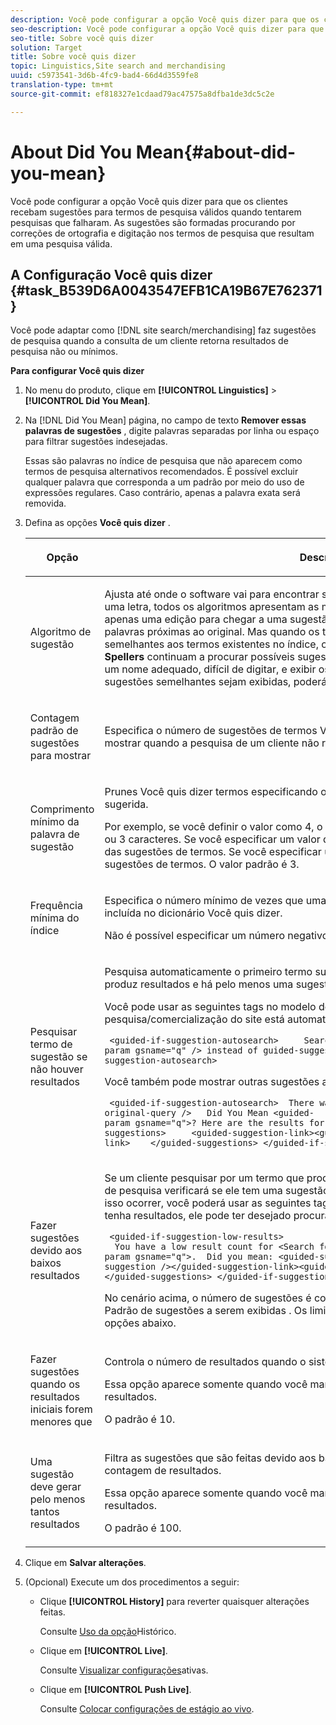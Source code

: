 ```yaml
---
description: Você pode configurar a opção Você quis dizer para que os clientes recebam sugestões para termos de pesquisa válidos quando tentarem pesquisas que falharam. As sugestões são formadas procurando por correções de ortografia e digitação nos termos de pesquisa que resultam em uma pesquisa válida.
seo-description: Você pode configurar a opção Você quis dizer para que os clientes recebam sugestões para termos de pesquisa válidos quando tentarem pesquisas que falharam. As sugestões são formadas procurando por correções de ortografia e digitação nos termos de pesquisa que resultam em uma pesquisa válida.
seo-title: Sobre você quis dizer
solution: Target
title: Sobre você quis dizer
topic: Linguistics,Site search and merchandising
uuid: c5973541-3d6b-4fc9-bad4-66d4d3559fe8
translation-type: tm+mt
source-git-commit: ef818327e1cdaad79ac47575a8dfba1de3dc5c2e

---
```



# About Did You Mean{#about-did-you-mean}

Você pode configurar a opção Você quis dizer para que os clientes recebam sugestões para termos de pesquisa válidos quando tentarem pesquisas que falharam. As sugestões são formadas procurando por correções de ortografia e digitação nos termos de pesquisa que resultam em uma pesquisa válida.

## A Configuração Você quis dizer {#task_B539D6A0043547EFB1CA19B67E762371}

Você pode adaptar como [!DNL site search/merchandising] faz sugestões de pesquisa quando a consulta de um cliente retorna resultados de pesquisa não ou mínimos.

<!-- 

t_configuring_did_you_mean.xml

 -->

**Para configurar Você quis dizer**

1. No menu do produto, clique em **[!UICONTROL Linguistics]** > **[!UICONTROL Did You Mean]**.
1. Na [!DNL Did You Mean] página, no campo de texto **Remover essas palavras de sugestões** , digite palavras separadas por linha ou espaço para filtrar sugestões indesejadas.

   Essas são palavras no índice de pesquisa que não aparecem como termos de pesquisa alternativos recomendados. É possível excluir qualquer palavra que corresponda a um padrão por meio do uso de expressões regulares. Caso contrário, apenas a palavra exata será removida.

1. Defina as opções **Você quis dizer** .

   <!-- 
   
   r_did_you_mean_options.xml
   
   -->

   <table> 
    <thead> 
      <tr> 
      <th colname="col1" class="entry"> <p>Opção </p> </th> 
      <th colname="col2" class="entry"> <p>Descrição </p> </th> 
      </tr> 
    </thead>
    <tbody> 
      <tr> 
      <td colname="col1"> <p>Algoritmo de sugestão </p> </td> 
      <td colname="col2"> <p>Ajusta até onde o software vai para encontrar sugestões. Se um usuário cometer um erro de uma letra, todos os algoritmos apresentam as mesmas sugestões. O motivo é que basta apenas uma edição para chegar a uma sugestão funcional e todos os algoritmos encontram palavras próximas ao original. Mas quando os termos de pesquisa originais não são semelhantes aos termos existentes no índice, os Algoritmos de Sugestão <b>Deep</b> e <b>Bad Spellers</b> continuam a procurar possíveis sugestões. Esse cenário é útil se um cliente tentar um nome adequado, difícil de digitar, e exibir os nomes. No entanto, se você quiser que sugestões semelhantes sejam exibidas, poderá escolher o algoritmo <b>Rápido</b> . </p> </td> 
      </tr> 
      <tr> 
      <td colname="col1"> <p>Contagem padrão de sugestões para mostrar </p> </td> 
      <td colname="col2"> <p>Especifica o número de sugestões de termos Você quis dizer (0-20) que você deseja mostrar quando a pesquisa de um cliente não retorna resultados. O padrão é 3. </p> </td> 
      </tr> 
      <tr> 
      <td colname="col1"> <p>Comprimento mínimo da palavra de sugestão </p> </td> 
      <td colname="col2"> <p>Prunes Você quis dizer termos especificando o número mínimo de letras de uma palavra sugerida. </p> <p>Por exemplo, se você definir o valor como 4, o software não sugerirá uma palavra com 1, 2 ou 3 caracteres. Se você especificar um valor de 0, nenhuma palavra curta será removida das sugestões de termos. Se você especificar um valor alto, isso geralmente não resulta em sugestões de termos. O valor padrão é 3. </p> </td> 
      </tr> 
      <tr> 
      <td colname="col1"> <p>Frequência mínima do índice </p> </td> 
      <td colname="col2"> <p> Especifica o número mínimo de vezes que uma palavra deve aparecer no índice antes de ser incluída no dicionário Você quis dizer. </p> <p>Não é possível especificar um número negativo no campo. </p> </td> 
      </tr> 
      <tr> 
      <td colname="col1"> <p>Pesquisar termo de sugestão se não houver resultados </p> </td> 
      <td colname="col2"> <p>Pesquisa automaticamente o primeiro termo sugerido quando a pesquisa de um cliente não produz resultados e há pelo menos uma sugestão de termos Você quis dizer. </p> <p>Você pode usar as seguintes tags no modelo de apresentação para indicar que a pesquisa/comercialização do site está automaticamente procurando por um termo diferente: </p> <p> <code>&nbsp;&lt;guided-if-suggestion-autosearch&gt;&nbsp;&nbsp;&nbsp;&nbsp;&nbsp;Search&nbsp;for&nbsp;&lt;guided-param&nbsp;gsname="q"&nbsp;/&gt;&nbsp;instead&nbsp;of&nbsp;guided-suggestion-original-query&nbsp;/&gt;&nbsp;&lt;/guided-if-suggestion-autosearch&gt;</code> </p> <p>Você também pode mostrar outras sugestões aqui. </p> <p> <code>&nbsp;&lt;guided-if-suggestion-autosearch&gt;&nbsp;&nbsp;There&nbsp;was&nbsp;0&nbsp;matches&nbsp;for&nbsp;&lt;guided-suggestion-original-query&nbsp;/&gt;&nbsp;&nbsp;&nbsp;Did&nbsp;You&nbsp;Mean&nbsp;&lt;guided-param&nbsp;gsname="q"&gt;?&nbsp;Here&nbsp;are&nbsp;the&nbsp;results&nbsp;for&nbsp;that&nbsp;search.&nbsp;&nbsp;&nbsp;Or&nbsp;Did&nbsp;You&nbsp;Mean&nbsp;&nbsp;&nbsp;&nbsp;&lt;guided-suggestions&gt;&nbsp;&nbsp;&nbsp;&nbsp;&nbsp;&lt;guided-suggestion-link&gt;&lt;guided-suggestion&nbsp;/&gt;&lt;/guided-suggestion-link&gt;&nbsp;&nbsp;&nbsp;&nbsp;&lt;/guided-suggestions&gt;&nbsp;&lt;/guided-if-suggestion-autosearch&gt;</code> </p> </td> 
      </tr> 
      <tr> 
      <td colname="col1"> <p>Fazer sugestões devido aos baixos resultados </p> </td> 
      <td colname="col2"> <p>Se um cliente pesquisar por um termo que produza menos de dez resultados, o mecanismo de pesquisa verificará se ele tem uma sugestão que pode gerar mais de 100 resultados. Se isso ocorrer, você poderá usar as seguintes tags para indicar ao usuário que, embora ele tenha resultados, ele pode ter desejado procurar algo diferente: </p> <p> <code>&nbsp;&lt;guided-if-suggestion-low-results&gt; &nbsp;&nbsp;You&nbsp;have&nbsp;a&nbsp;low&nbsp;result&nbsp;count&nbsp;for&nbsp;&lt;Search&nbsp;for&nbsp;guided-param&nbsp;gsname="q"&gt;.&nbsp;&nbsp;Did&nbsp;you&nbsp;mean:&nbsp;&lt;guided-suggestion&gt;&lt;guided-suggestion-link&gt;&lt;guided-suggestion&nbsp;/&gt;&lt;/guided-suggestion-link&gt;&lt;guided-if-not-last&gt;,&nbsp;&lt;/guided-if-not-last&gt;&lt;/guided-suggestions&gt;&nbsp;&lt;/guided-if-suggestion-low-results&gt;</code> </p> <p> No cenário acima, o número de sugestões é controlado pelo valor especificado na contagem Padrão de sugestões a serem exibidas <span class="uicontrol"></span>. Os limites baixo e alto são configuráveis pelas opções abaixo. </p> </td> 
      </tr> 
      <tr> 
      <td colname="col1"> <p>Fazer sugestões quando os resultados iniciais forem menores que </p> </td> 
      <td colname="col2"> <p>Controla o número de resultados quando o sistema começa a oferecer sugestões. </p> <p>Essa opção aparece somente quando você marca <span class="uicontrol"> Fazer sugestões devido a baixos resultados</span>. </p> <p>O padrão é 10. </p> </td> 
      </tr> 
      <tr> 
      <td colname="col1"> <p>Uma sugestão deve gerar pelo menos tantos resultados </p> </td> 
      <td colname="col2"> <p>Filtra as sugestões que são feitas devido aos baixos resultados na pesquisa primária pela contagem de resultados. </p> <p>Essa opção aparece somente quando você marca <span class="uicontrol"> Fazer sugestões devido a baixos resultados</span>. </p> <p>O padrão é 100. </p> </td> 
      </tr> 
    </tbody> 
    </table>

1. Clique em **Salvar alterações**.
1. (Opcional) Execute um dos procedimentos a seguir:

   * Clique **[!UICONTROL History]** para reverter quaisquer alterações feitas.

      Consulte [Uso da opção](../t-using-the-history-option.md#task_70DD3F87A67242BBBD2CB27156F43002)Histórico.

   * Clique em **[!UICONTROL Live]**.

      Consulte [Visualizar configurações](../c-about-staging.md#task_401A0EBDB5DB4D4CA933CBA7BECDC10F)ativas.

   * Clique em **[!UICONTROL Push Live]**.

      Consulte [Colocar configurações de estágio ao vivo](../c-about-staging.md#task_44306783B4C0408AAA58B471DAF2D9A4).

